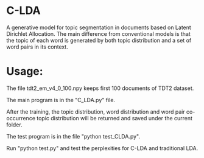 # C-LDA
A generative model for topic segmentation in documents based on Latent Dirichlet Allocation. The main difference from conventional models is that the topic of each word is generated by both topic distribution and a set of word pairs in its context.

# Usage:
The file tdt2_em_v4_0_100.npy keeps first 100 documents of TDT2 dataset.

The main program is in the "C_LDA.py" file.

After the training, the topic distribution, word distribution and word pair co-occurrence topic distribution will be returned and saved under the current folder.

The test program is in the file "python test_CLDA.py".

Run "python test.py" and test the perplexities for C-LDA and traditional LDA.

